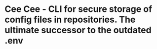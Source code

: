 # Cee Cee - CLI for secure storage of config files in repositories. The ultimate successor to the outdated .env
